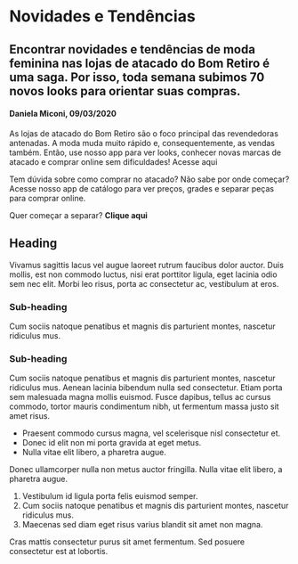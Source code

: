# Novidades e Tendências

## Encontrar novidades e tendências de moda feminina nas lojas de atacado do Bom Retiro é uma saga. Por isso, toda semana subimos 70 novos looks para orientar suas compras.

#### Daniela Miconi, 09/03/2020

As lojas de atacado do Bom Retiro são o foco principal das revendedoras antenadas. A moda muda muito rápido e, consequentemente, as vendas também. Então, use nosso app para ver looks, conhecer novas marcas de atacado e comprar online sem dificuldades! Acesse aqui

Tem dúvida sobre como comprar no atacado? Não sabe por onde começar? Acesse nosso app de catálogo para ver preços, grades e separar peças para comprar online.

Quer começar a separar? **Clique aqui**

## Heading

Vivamus sagittis lacus vel augue laoreet rutrum faucibus dolor auctor.
Duis mollis, est non commodo luctus, nisi erat porttitor ligula, eget lacinia odio sem nec elit.
Morbi leo risus, porta ac consectetur ac, vestibulum at eros.

### Sub-heading

Cum sociis natoque penatibus et magnis dis parturient montes, nascetur ridiculus mus.

### Sub-heading

Cum sociis natoque penatibus et magnis dis parturient montes, nascetur ridiculus mus.
Aenean lacinia bibendum nulla sed consectetur. Etiam porta sem malesuada magna mollis euismod.
Fusce dapibus, tellus ac cursus commodo, tortor mauris condimentum nibh, ut fermentum massa justo
sit amet risus.

- Praesent commodo cursus magna, vel scelerisque nisl consectetur et.
- Donec id elit non mi porta gravida at eget metus.
- Nulla vitae elit libero, a pharetra augue.

Donec ullamcorper nulla non metus auctor fringilla. Nulla vitae elit libero, a pharetra augue.

1.  Vestibulum id ligula porta felis euismod semper.
2.  Cum sociis natoque penatibus et magnis dis parturient montes, nascetur ridiculus mus.
3.  Maecenas sed diam eget risus varius blandit sit amet non magna.

Cras mattis consectetur purus sit amet fermentum. Sed posuere consectetur est at lobortis.
